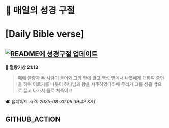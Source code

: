 # 🙏 매일의 성경 구절
# [Daily Bible verse]
## [![README에 성경구절 업데이트](https://github.com/DONGSUKA/first_test/actions/workflows/update-readme-bible.yml/badge.svg)](https://github.com/DONGSUKA/first_test/actions/workflows/update-readme-bible.yml)
<!-- START_BIBLE_VERSE -->
📖 **열왕기상 21:13**
> 때에 불량자 두 사람이 들어와 그의 앞에 앉고 백성 앞에서 나봇에게 대하여 증언을 하여 이르기를 나봇이 하나님과 왕을 저주하였다하매 무리가 그를 성읍 밖으로 끌고 나가서 돌로 쳐죽이고

🕊️ _업데이트 시각: 2025-08-30 06:39:42 KST_
  <!-- END_BIBLE_VERSE -->
## GITHUB_ACTION

